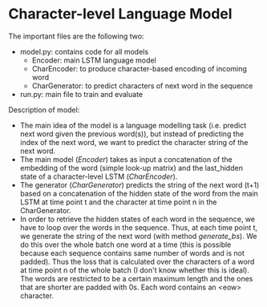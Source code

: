 

# Character-level Language Model

The important files are the following two:

- model.py: contains code for all models
    - Encoder: main LSTM language model
    - CharEncoder: to produce character-based encoding of incoming word
    - CharGenerator: to predict characters of next word in the sequence 
- run.py: main file to train and evaluate 

Description of model:

- The main idea of the model is a language modelling task (i.e. predict next word given the previous word(s)), but instead of predicting the index of the next word, we want to predict the character string of the next word. 
- The main model (*Encoder*) takes as input a concatenation of the embedding of the word (simple look-up matrix) and the last_hidden state of a character-level LSTM (*CharEncoder*). 
- The generator (*CharGenerator*) predicts the string of the next word (t+1) based on a concatenation of the hidden state of the word from the main LSTM at time point t and the character at time point n in the CharGenerator. 
- In order to retrieve the hidden states of each word in the sequence, we have to loop over the words in the sequence. Thus, at each time point t, we generate the string of the next word (with method *generate_bs*). We do this over the whole batch one word at a time (this is possible because each sequence contains same number of words and is not padded). Thus the loss that is calculated over the characters of a word at time point n of the whole batch (I don't know whether this is ideal). The words are restricted to be a certain maximum length and the ones that are shorter are padded with 0s. Each word contains an \<eow\> character.  